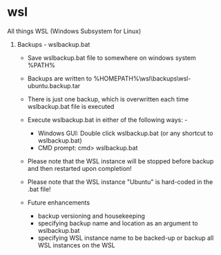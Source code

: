 # wsl
All things WSL (Windows Subsystem for Linux)

1. Backups - wslbackup.bat
   - Save wslbackup.bat file to somewhere on windows system %PATH%
   - Backups are written to %HOMEPATH%\wsl\backups\wsl-ubuntu.backup.tar
   - There is just one backup, which is overwritten each time wslbackup.bat file is executed
   - Execute wslbackup.bat in either of the following ways: -
     - Windows GUI: Double click wslbackup.bat (or any shortcut to wslbackup.bat)
     - CMD prompt:  cmd> wslbackup.bat

   - Please note that the WSL instance will be stopped before backup and then restarted upon completion!
   - Please note that the WSL instance "Ubuntu" is hard-coded in the .bat file!
   - Future enhancements
     - backup versioning and housekeeping
     - specifying backup name and location as an argument to wslbackup.bat
     - specifying WSL instance name to be backed-up or backup all WSL instances on the WSL
